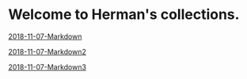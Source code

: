 # Welcome to Herman's collections.

[2018-11-07-Markdown][df1]

[2018-11-07-Markdown2][df2]

[2018-11-07-Markdown3][df3]



[df1]: <https://beliuhao.github.io/collections/2018-11-07-Markdown>
[df2]: <https://beliuhao.github.io/collections/2018-11-07-Markdown2>
[df3]: <https://beliuhao.github.io/collections/2018-11-07-Markdown3>
